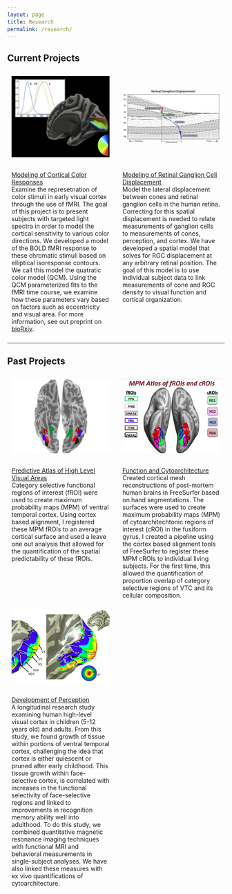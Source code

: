 ```yaml
---
layout: page
title: Research
permalink: /research/
---
```

## Current Projects
<div class="wrapper">
  <div class="one">
    <img class="brain1" src="/assets/img/brain1.jpg" alt="brain1" style='height: 100%; width: 100%; object-fit: contain'/>
  </div>
  <div class="two">
    <img class="disp" src="/assets/img/disp.jpg" alt="disp" style='height: 100%; width: 100%; object-fit: contain'/>
  </div>
  <div class="three">
    <u>Modeling of Cortical Color Responses</u><br>
    Examine the represetnation of color stimuli in early visual cortex through the use of fMRI. The goal of this project is to present subjects with targeted light spectra in order to model the cortical sensitivity to various color directions. We developed a model of the BOLD fMRI response to these chromatic stimuli based on elliptical isoresponse contours. We call this model the quatratic color model (QCM). Using the QCM parameterized fits to the fMRI time course, we examine how these parameters vary based on factors such as eccentricity and visual area. For more information, see out preprint on <a href="https://www.biorxiv.org/content/10.1101/2020.12.03.410506v1.abstract">bioRxiv</a>.
  </div>
  <div class="four">
    <u>Modeling of Retinal Ganglion Cell Displacement</u><br>
    Model the lateral displacement between cones and retinal ganglion cells in the human retina. Correcting for this spatial displacement is needed to relate measurements of ganglion cells to measurements of cones, perception, and cortex. We have developed a spatial model that solves for RGC displacement at any arbitrary retinal position.  The goal of this model is to use individual subject data to link measurements of cone and RGC density to visual function and cortical organization.
  </div>
</div>

***

## Past Projects
<div class="wrapper">
  <div class="one">
    <img class="floc" src="/assets/img/floc.png" alt="floc" style='height: 100%; width: 100%; object-fit: contain'/>
  </div>
  <div class="two">
    <img class="kgs-brain" src="/assets/img/kgs-brain.png" alt="kgs-brain" style='height: 100%; width: 100%; object-fit: contain'/>
  </div>
  <div class="three">
    <u>Predictive Atlas of High Level Visual Areas</u><br>
    Category selective functional regions of interest (fROI) were used to create maximum probability maps (MPM) of ventral temporal cortex. Using cortex based alignment, I registered these MPM fROIs to an average cortical surface and used a leave one out analysis that allowed for the quantification of the spatial predictability of these fROIs.
  </div>
  <div class="four">
    <u>Function and Cytoarchitecture</u> <br> 
    Created cortical mesh reconstructions of post-mortem human brains in FreeSurfer based on hand segmentations. The surfaces were used to create maximum probability maps (MPM) of cytoarchitechtonic regions of interest (cROI) in the fusiform gyrus. I created a pipeline using the cortex based alignment tools of FreeSurfer to register these MPM cROIs to individual living subjects. For the first time, this allowed the quantification of proportion overlap of category selective regions of VTC and its cellular composition.
  </div>
</div>

<div class="wrapper">
  <div class="one">
    <img class="devo" src="/assets/img/devo.png" alt="floc" style='height: 100%; width: 100%; object-fit: contain'/>
  </div>
  <div class="three">
    <u>Development of Perception</u><br>
    A longitudinal research study examining human high-level visual cortex in children (5-12 years old) and adults. From this study, we found growth of tissue within portions of ventral temporal cortex, challenging the idea that cortex is either quiescent or pruned after early childhood. This tissue growth within face-selective cortex, is correlated with increases in the functional selectivity of face-selective regions and linked to improvements in recognition memory ability well into adulthood. To do this study, we combined quantitative magnetic resonance imaging techniques with functional MRI and behavioral measurements in single-subject analyses. We have also linked these measures with ex vivo quantifications of cytoarchitecture.
  </div>
</div>

<style type="text/css">
.wrapper {
  display: grid;
  grid-template-columns: repeat(2, 1fr);
  gap: 10px;
  grid-auto-rows: minmax(100px, auto);
  }
.one {
  grid-column: 1 / 2;
  grid-row: 1;
  padding: 10px;
  }
.two {
  grid-column: 2 / 2;
  grid-row: 1 ;
  padding: 10px;
}
.three {
  grid-column: 1 / 2;
  grid-row: 2;
  padding: 10px;
}
.four {
  grid-column: 2 / 2;
  grid-row: 2;
  padding: 10px;
}

</style>